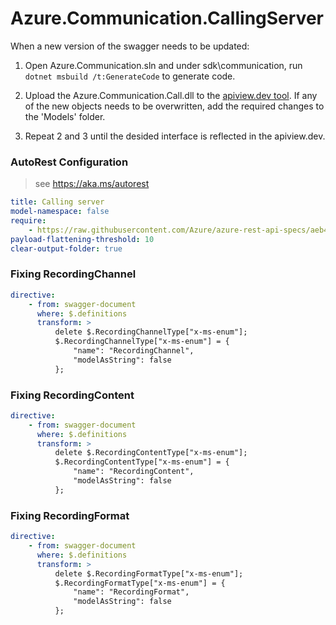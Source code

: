 # Azure.Communication.CallingServer

When a new version of the swagger needs to be updated:

1. Open Azure.Communication.sln and under sdk\communication, run `dotnet msbuild /t:GenerateCode` to generate code.

2. Upload the Azure.Communication.Call.dll to the [apiview.dev tool](https://apiview.dev/).
   If any of the new objects needs to be overwritten, add the required changes to the 'Models' folder.

3. Repeat 2 and 3 until the desided interface is reflected in the apiview.dev.

### AutoRest Configuration

> see https://aka.ms/autorest

```yaml
title: Calling server
model-namespace: false
require:
    - https://raw.githubusercontent.com/Azure/azure-rest-api-specs/aeb45ae9832791916de603fa296b82b9b21b9aaf/specification/communication/data-plane/CallingServer/readme.md
payload-flattening-threshold: 10
clear-output-folder: true
```

### Fixing RecordingChannel

```yaml
directive:
    - from: swagger-document
      where: $.definitions
      transform: >
          delete $.RecordingChannelType["x-ms-enum"];
          $.RecordingChannelType["x-ms-enum"] = {
              "name": "RecordingChannel",
              "modelAsString": false
          };
```

### Fixing RecordingContent

```yaml
directive:
    - from: swagger-document
      where: $.definitions
      transform: >
          delete $.RecordingContentType["x-ms-enum"];
          $.RecordingContentType["x-ms-enum"] = {
              "name": "RecordingContent",
              "modelAsString": false
          };
```

### Fixing RecordingFormat

```yaml
directive:
    - from: swagger-document
      where: $.definitions
      transform: >
          delete $.RecordingFormatType["x-ms-enum"];
          $.RecordingFormatType["x-ms-enum"] = {
              "name": "RecordingFormat",
              "modelAsString": false
          };
```
